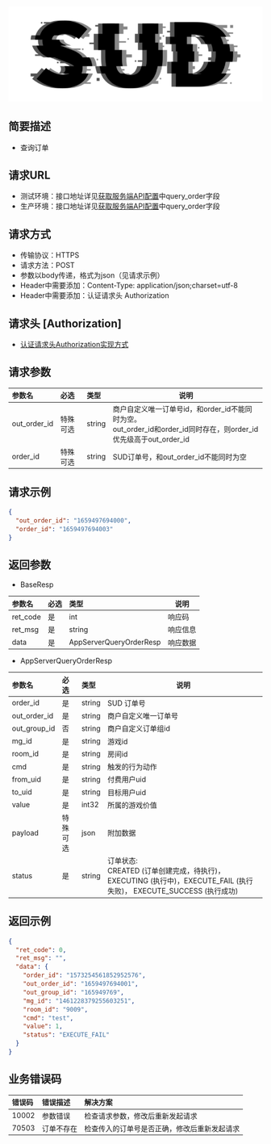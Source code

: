 #

![SUD](../../Resource/logo.png)

## 简要描述

- 查询订单

## 请求URL

- 测试环境：接口地址详见[获取服务端API配置](ObtainServerEndAPIConfigurations.md)中query_order字段
- 生产环境：接口地址详见[获取服务端API配置](ObtainServerEndAPIConfigurations.md)中query_order字段

## 请求方式

- 传输协议：HTTPS
- 请求方法：POST
- 参数以body传递，格式为json（见请求示例）
- Header中需要添加：Content-Type: application/json;charset=utf-8
- Header中需要添加：认证请求头 Authorization

## 请求头 [Authorization]

- [认证请求头Authorization实现方式](AuthorizationDescription.md)

## 请求参数

| 参数名          | 必选   | 类型     | 说明                                                                                    |
|:-------------|:-----|:-------|---------------------------------------------------------------------------------------|
| out_order_id | 特殊可选 | string | 商户自定义唯一订单号id，和order_id不能同时为空。<br>out_order_id和order_id同时存在，则order_id优先级高于out_order_id |
| order_id     | 特殊可选 | string | SUD订单号，和out_order_id不能同时为空                                                            |

## 请求示例

```json
{
  "out_order_id": "1659497694000",
  "order_id": "1659497694003"
}
```

## 返回参数

- BaseResp

| 参数名      | 必选  | 类型                      | 说明   |
|:---------|:----|:------------------------|------|
| ret_code | 是   | int                     | 响应码  |
| ret_msg  | 是   | string                  | 响应信息 |
| data     | 是   | AppServerQueryOrderResp | 响应数据 |

- AppServerQueryOrderResp

| 参数名          | 必选   | 类型     | 说明                                                                                           |
|:-------------|:-----|:-------|----------------------------------------------------------------------------------------------|
| order_id     | 是    | string | SUD 订单号                                                                                      |1659497694888
| out_order_id | 是    | string | 商户自定义唯一订单号                                                                                   |1659497694000
| out_group_id | 否    | string | 商户自定义订单组id                                                                                   |1659497694
| mg_id        | 是    | string | 游戏id                                                                                         |14615640800525066
| room_id      | 是    | string | 房间id                                                                                         |9009
| cmd          | 是    | string | 触发的行为动作                                                                                      |test
| from_uid     | 是    | string | 付费用户uid                                                                                      |u001
| to_uid       | 是    | string | 目标用户uid                                                                                      |u002
| value        | 是    | int32  | 所属的游戏价值                                                                                      |1
| payload      | 特殊可选 | json   | 附加数据                                                                                         |<br>
| status       | 是    | string | 订单状态: <br> CREATED (订单创建完成，待执行)， EXECUTING (执行中)，EXECUTE_FAIL (执行失败)， EXECUTE_SUCCESS (执行成功) | EXECUTE_SUCCESS

## 返回示例

```json
{
  "ret_code": 0,
  "ret_msg": "",
  "data": {
    "order_id": "1573254561852952576",
    "out_order_id": "1659497694001",
    "out_group_id": "165949769",
    "mg_id": "1461228379255603251",
    "room_id": "9009",
    "cmd": "test",
    "value": 1,
    "status": "EXECUTE_FAIL"
  }
}
```

## 业务错误码

| 错误码   | 错误描述  | 解决方案                   |
|:------|:------|:-----------------------|
| 10002 | 参数错误  | 检查请求参数，修改后重新发起请求       |
| 70503 | 订单不存在 | 检查传入的订单号是否正确，修改后重新发起请求 |
